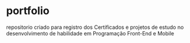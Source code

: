 # portfolio
repositorio criado para registro dos Certificados e projetos de estudo no desenvolvimento de habilidade em Programação Front-End e Mobile

